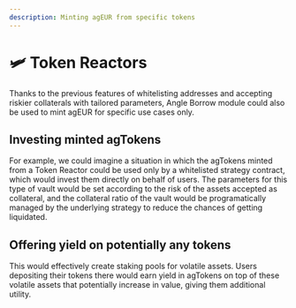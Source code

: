 ```yaml
---
description: Minting agEUR from specific tokens
---
```


# 🛩 Token Reactors

Thanks to the previous features of whitelisting addresses and accepting riskier collaterals with tailored parameters, Angle Borrow module could also be used to mint agEUR for specific use cases only. 

## Investing minted agTokens

For example, we could imagine a situation in which the agTokens minted from a Token Reactor could be used only by a whitelisted strategy contract, which would invest them directly on behalf of users. The parameters for this type of vault would be set according to the risk of the assets accepted as collateral, and the collateral ratio of the vault would be programatically managed by the underlying strategy to reduce the chances of getting liquidated. 

## Offering yield on potentially any tokens

This would effectively create staking pools for volatile assets. Users depositing their tokens there would earn yield in agTokens on top of these volatile assets that potentially increase in value, giving them additional utility.  
